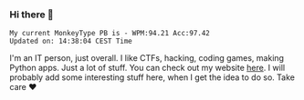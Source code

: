 ### Hi there 👋
<!-- PB START -->
```
My current MonkeyType PB is - WPM:94.21 Acc:97.42
Updated on: 14:38:04 CEST Time
```
<!-- PB END -->
I'm an IT person, just overall. I like CTFs, hacking, coding games, making Python apps. Just a lot of stuff.
You can check out my website [here](https://skill3472.github.io/).
I will probably add some interesting stuff here, when I get the idea to do so. Take care ❤️
